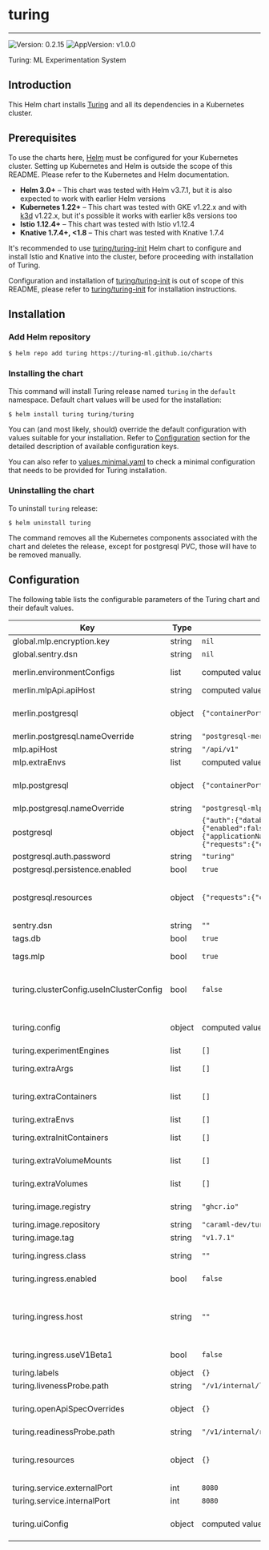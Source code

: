 # turing

---
![Version: 0.2.15](https://img.shields.io/badge/Version-0.2.15-informational?style=flat-square)
![AppVersion: v1.0.0](https://img.shields.io/badge/AppVersion-v1.0.0-informational?style=flat-square)

Turing: ML Experimentation System

## Introduction

This Helm chart installs [Turing](https://github.com/caraml-dev/turing) and all its dependencies in a Kubernetes cluster.

## Prerequisites

To use the charts here, [Helm](https://helm.sh/) must be configured for your
Kubernetes cluster. Setting up Kubernetes and Helm is outside the scope of
this README. Please refer to the Kubernetes and Helm documentation.

- **Helm 3.0+** – This chart was tested with Helm v3.7.1, but it is also expected to work with earlier Helm versions
- **Kubernetes 1.22+** – This chart was tested with GKE v1.22.x and with [k3d](https://github.com/rancher/k3d) v1.22.x,
but it's possible it works with earlier k8s versions too
- **Istio 1.12.4+** – This chart was tested with Istio v1.12.4
- **Knative 1.7.4+, <1.8** – This chart was tested with Knative 1.7.4

It's recommended to use [turing/turing-init](https://github.com/caraml-dev/turing/blob/main/infra/charts/turing-init/README.md) Helm chart
to configure and install Istio and Knative into the cluster, before proceeding with installation of Turing.

Configuration and installation of [turing/turing-init](https://github.com/caraml-dev/turing/blob/main/infra/charts/turing-init/README.md)
is out of scope of this README, please refer to [turing/turing-init](https://github.com/caraml-dev/turing/blob/main/infra/charts/turing-init/README.md)
for installation instructions.

## Installation

### Add Helm repository

```shell
$ helm repo add turing https://turing-ml.github.io/charts
```

### Installing the chart

This command will install Turing release named `turing` in the `default` namespace.
Default chart values will be used for the installation:
```shell
$ helm install turing turing/turing
```

You can (and most likely, should) override the default configuration with values suitable for your installation.
Refer to [Configuration](#configuration) section for the detailed description of available configuration keys.

You can also refer to [values.minimal.yaml](./values.minimal.yaml) to check a minimal configuration that needs
to be provided for Turing installation.

### Uninstalling the chart

To uninstall `turing` release:
```shell
$ helm uninstall turing
```

The command removes all the Kubernetes components associated with the chart and deletes the release,
except for postgresql PVC, those will have to be removed manually.

## Configuration

The following table lists the configurable parameters of the Turing chart and their default values.

| Key | Type | Default | Description |
|-----|------|---------|-------------|
| global.mlp.encryption.key | string | `nil` | Global MLP Encryption Key to be used by all MLP components |
| global.sentry.dsn | string | `nil` | Global Sentry DSN value |
| merlin.environmentConfigs | list | computed value | List of Merlin environment configs, available to Turing for deploying routers By default, a new dev environment will automatically be created |
| merlin.mlpApi.apiHost | string | computed value | API endpoint to be used by Merlin to talk to MLP API |
| merlin.postgresql | object | `{"containerPorts":{"postgresql":5432},"nameOverride":"postgresql-merlin"}` | Postgresql configuration to be applied to Merlin's's postgresql database deployment Reference: https://artifacthub.io/packages/helm/bitnami/postgresql/12.1.9#parameters |
| merlin.postgresql.nameOverride | string | `"postgresql-merlin"` | Name of Merlin's Postgresql deployment |
| mlp.apiHost | string | `"/api/v1"` | MLP API endpoint, used by the MLP UI for fetching data |
| mlp.extraEnvs | list | computed value | List of extra environment variables to add to MLP API container |
| mlp.postgresql | object | `{"containerPorts":{"postgresql":5432},"nameOverride":"postgresql-mlp"}` | Postgresql configuration to be applied to MLP's postgresql database deployment Reference: https://artifacthub.io/packages/helm/bitnami/postgresql/12.1.9#parameters |
| mlp.postgresql.nameOverride | string | `"postgresql-mlp"` | Name of MLP's Postgresql deployment |
| postgresql | object | `{"auth":{"database":"turing","password":"turing","username":"turing"},"containerPorts":{"postgresql":5432},"image":{"tag":"12.13.0"},"metrics":{"enabled":false,"serviceMonitor":{"enabled":false}},"persistence":{"enabled":true,"size":"10Gi"},"replication":{"applicationName":"turing","enabled":false,"numSynchronousReplicas":2,"password":"repl_password","slaveReplicas":2,"synchronousCommit":"on","user":"repl_user"},"resources":{"requests":{"cpu":"500m","memory":"256Mi"}}}` | Postgresql configuration to be applied to Turing's postgresql database deployment Reference: https://artifacthub.io/packages/helm/bitnami/postgresql/12.1.9#parameters |
| postgresql.auth.password | string | `"turing"` | Password for Turing Postgresql database |
| postgresql.persistence.enabled | bool | `true` | Persist Postgresql data in a Persistent Volume Claim |
| postgresql.resources | object | `{"requests":{"cpu":"500m","memory":"256Mi"}}` | Resources requests and limits for Turing database. This should be set according to your cluster capacity and service level objectives. Reference: https://kubernetes.io/docs/concepts/configuration/manage-resources-containers/ |
| sentry.dsn | string | `""` | Sentry DSN value used by both Turing API and Turing UI |
| tags.db | bool | `true` | Specifies if Postgresql database needs to be installed together with Turing |
| tags.mlp | bool | `true` | Specifies if the necessary MLP components needs to be installed together with Turing |
| turing.clusterConfig.useInClusterConfig | bool | `false` | Configuration to tell Turing API how it should authenticate with deployment k8s cluster By default, Turing API expects to use a remote k8s cluster for deployment and to do so, it requires cluster credentials to be stored in Vault's KV Secrets store. |
| turing.config | object | computed value | Turing API server configuration. Please refer to https://github.com/caraml-dev/turing/blob/main/api/turing/config/example.yaml for the detailed explanation on Turing API config options |
| turing.experimentEngines | list | `[]` | Turing Experiment Engines configuration |
| turing.extraArgs | list | `[]` | List of string containing additional Turing API server arguments. For example, multiple "-config" can be specified to use multiple config files |
| turing.extraContainers | list | `[]` | List of sidecar containers to attach to the Pod. For example, you can attach sidecar container that forward logs or dynamically update some  configuration files. |
| turing.extraEnvs | list | `[]` | List of extra environment variables to add to Turing API server container |
| turing.extraInitContainers | list | `[]` | List of extra initContainers to add to the Pod. For example, you need to run some init scripts to fetch credentials from a remote server |
| turing.extraVolumeMounts | list | `[]` | Extra volume mounts to attach to Turing API server container. For example to mount the extra volume containing secrets |
| turing.extraVolumes | list | `[]` | Extra volumes to attach to the Pod. For example, you can mount  additional secrets to these volumes |
| turing.image.registry | string | `"ghcr.io"` | Docker registry for Turing API image. User is required to override the registry for now as there is no publicly available Turing image |
| turing.image.repository | string | `"caraml-dev/turing"` | Docker image repository for Turing API |
| turing.image.tag | string | `"v1.7.1"` | Docker image tag for Turing API |
| turing.ingress.class | string | `""` | Ingress class annotation to add to this Ingress rule,  useful when there are multiple ingress controllers installed |
| turing.ingress.enabled | bool | `false` | Enable ingress to provision Ingress resource for external access to Turing API |
| turing.ingress.host | string | `""` | Set host value to enable name based virtual hosting. This allows routing HTTP traffic to multiple host names at the same IP address. If no host is specified, the ingress rule applies to all inbound HTTP traffic through  the IP address specified. https://kubernetes.io/docs/concepts/services-networking/ingress/#name-based-virtual-hosting |
| turing.ingress.useV1Beta1 | bool | `false` | Whether to use networking.k8s.io/v1 (k8s version >= 1.19) or networking.k8s.io/v1beta1 (1.16 >= k8s version >= 1.22) |
| turing.labels | object | `{}` |  |
| turing.livenessProbe.path | string | `"/v1/internal/live"` | HTTP path for liveness check |
| turing.openApiSpecOverrides | object | `{}` | Override OpenAPI spec as long as it follows the OAS3 specifications. A common use for this is to set the enums of the ExperimentEngineType. See api/api/override-sample.yaml for an example. |
| turing.readinessProbe.path | string | `"/v1/internal/ready"` | HTTP path for readiness check |
| turing.resources | object | `{}` | Resources requests and limits for Turing API. This should be set according to your cluster capacity and service level objectives. Reference: https://kubernetes.io/docs/concepts/configuration/manage-resources-containers/ |
| turing.service.externalPort | int | `8080` | Turing API Kubernetes service port number |
| turing.service.internalPort | int | `8080` | Turing API container port number |
| turing.uiConfig | object | computed value | Turing UI configuration. Please Refer to https://github.com/caraml-dev/turing/blob/main/ui/public/app.config.js for the detailed explanation on Turing UI config options |
